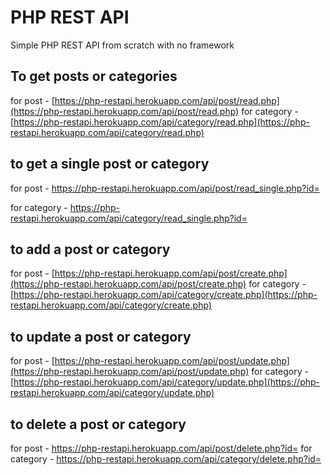 # PHP REST API
Simple PHP REST API from scratch with no framework

## To get posts or categories
for post - [https://php-restapi.herokuapp.com/api/post/read.php](https://php-restapi.herokuapp.com/api/post/read.php)
for category - [https://php-restapi.herokuapp.com/api/category/read.php](https://php-restapi.herokuapp.com/api/category/read.php)

## to get a single post or category
for post - https://php-restapi.herokuapp.com/api/post/read_single.php?id=<id you want>


for category - https://php-restapi.herokuapp.com/api/category/read_single.php?id=<id you want>

 ## to add a post or category
for post - [https://php-restapi.herokuapp.com/api/post/create.php](https://php-restapi.herokuapp.com/api/post/create.php)
for category - [https://php-restapi.herokuapp.com/api/category/create.php](https://php-restapi.herokuapp.com/api/category/create.php)

 ## to update a post or category
 for post - [https://php-restapi.herokuapp.com/api/post/update.php](https://php-restapi.herokuapp.com/api/post/update.php)
for category - [https://php-restapi.herokuapp.com/api/category/update.php](https://php-restapi.herokuapp.com/api/category/update.php)

 ## to delete a post or category
for post - https://php-restapi.herokuapp.com/api/post/delete.php?id=<id you want>
for category - https://php-restapi.herokuapp.com/api/category/delete.php?id=<id you want>
